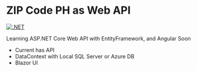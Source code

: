 # ZIP Code PH as Web API

[![.NET](https://github.com/reddvid/zipcodeph/actions/workflows/dotnet.yml/badge.svg)](https://github.com/reddvid/zipcodeph/actions/workflows/dotnet.yml)

Learning ASP.NET Core Web API with EntityFramework, and Angular Soon

- Current has API
- DataContext with Local SQL Server or Azure DB
- Blazor UI